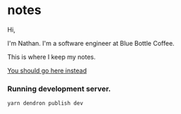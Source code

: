 # notes
Hi,

I'm Nathan. I'm a software engineer at Blue Bottle Coffee.

This is where I keep my notes.

[You should go here instead](https://notes.hellbhoy.net)


### Running development server.
```bash
yarn dendron publish dev
```
